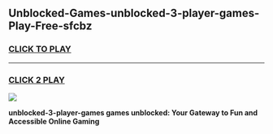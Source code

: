 
## Unblocked-Games-unblocked-3-player-games-Play-Free-sfcbz
<h3>
<a href="https://premium76.site?title=unblocked-3-player-games&ref=21A">CLICK TO PLAY</a></h3>
<hr>

<h3>
<a href="https://premium76.site?title=unblocked-3-player-games&ref=21A">CLICK 2 PLAY</a>
  
</h3>

<a href="https://premium76.site?title=unblocked-3-player-games&ref=21A"><img src="https://clearcache.store/games.png"></a>


**unblocked-3-player-games games unblocked: Your Gateway to Fun and Accessible Online Gaming**
